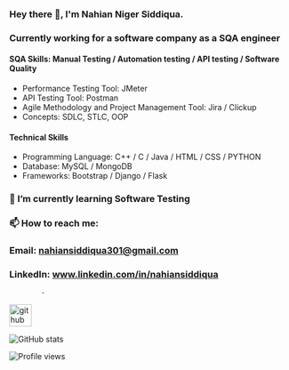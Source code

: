 ### Hey there 👋, I'm Nahian Niger Siddiqua. 
### Currently working for a software company as a SQA engineer

#### SQA Skills: Manual Testing / Automation testing / API testing / Software Quality
   - Performance Testing Tool: JMeter
   - API Testing Tool: Postman
   - Agile Methodology and Project Management Tool: Jira / Clickup
   - Concepts: SDLC, STLC, OOP

#### Technical Skills ####
  - Programming Language: C++ / C / Java / HTML / CSS / PYTHON 
  - Database: MySQL / MongoDB
  - Frameworks: Bootstrap / Django / Flask

### 🌱 I’m currently learning Software Testing
### 📫 How to reach me:
  ### Email: nahiansiddiqua301@gmail.com
  ### LinkedIn: www.linkedin.com/in/nahiansiddiqua
  
            - 


[<img src='https://cdn.jsdelivr.net/npm/simple-icons@3.0.1/icons/github.svg' alt='github' height='40'>](https://github.com/nahiansiddiqua)  

![GitHub stats](https://github-readme-stats.vercel.app/api?username=nahiansiddiqua&show_icons=true)  

![Profile views](https://gpvc.arturio.dev/nahiansiddiqua)  
